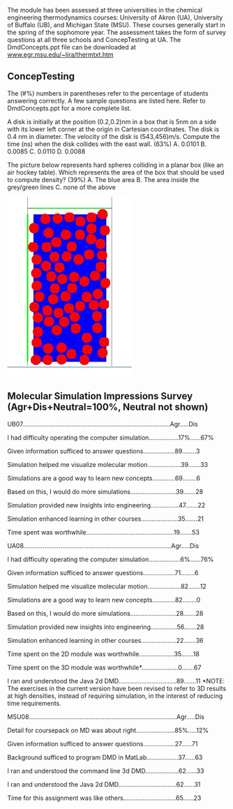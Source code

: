 The module has been assessed at three universities in the chemical engineering thermodynamics courses: University of Akron (UA), University of Buffalo (UB), and Michigan State (MSU).  These courses generally start in the spring of the sophomore year.  The assessment takes the form of survey questions at all three schools and ConcepTesting at UA.  The DmdConcepts.ppt file can be downloaded at www.egr.msu.edu/~lira/thermtxt.htm  


## ConcepTesting 

The (#%) numbers in parentheses refer to the percentage of students answering correctly.  A few sample questions are listed here.  Refer to DmdConcepts.ppt for a more complete list.

A disk is initially at the position (0.2,0.2)nm in a box that is 5nm on a side with its lower left corner at the origin in Cartesian coordinates.  The disk is 0.4 nm in diameter.  The velocity of the disk is (543,456)m/s.  Compute the time (ns) when the disk collides with the east wall. (63%)
A. 0.0101   B. 0.0085   C. 0.0110   D. 0.0088

The picture below represents hard spheres colliding in a planar box (like an air hockey table).  Which represents the area of the box that should be used to compute density? (39%)
A. The blue area    B. The area inside the grey/green lines    C. none of the above 

![](<./DMD Lvl3 1.jpg>)



## Molecular Simulation Impressions Survey (Agr+Dis+Neutral=100%, Neutral not shown) 



UB07....................................................................................Agr.....Dis

I had difficulty operating the computer simulation.................17%......67%

Given information sufficed to answer questions..................89........3  

Simulation helped me visualize molecular motion...................39.......33 

Simulations are a good way to learn new concepts.............69........6  

Based on this, I would do more simulations..........................39.......28 

Simulation provided new insights into engineering................47.......22 

Simulation enhanced learning in other courses.....................35.......21 

Time spent was worthwhile..................................................19.......53 


UA08....................................................................................Agr.....Dis

I had difficulty operating the computer simulation..................6%......76%

Given information sufficed to answer questions..................71........6  

Simulation helped me visualize molecular motion...................82.......12 

Simulations are a good way to learn new concepts.............82........0  

Based on this, I would do more simulations..........................28.......28 

Simulation provided new insights into engineering...............56.......28 

Simulation enhanced learning in other courses....................22.......36 

Time spent on the 2D module was worthwhile....................35.......18 

Time spent on the 3D module was worthwhile*.....................0.......67 

I ran and understood the Java 2d DMD.................................89.......11
*NOTE: The exercises in the current version have been revised to refer to 3D results at high densities, instead of requiring simulation, in the interest of reducing time requirements.


MSU08....................................................................................Agr.....Dis

Detail for coursepack on MD was about right......................85%.....12%

Given information sufficed to answer questions..................27......71

Background sufficed to program DMD in MatLab..................37......63

I ran and understood the command line 3d DMD...................62......33

I ran and understood the Java 2d DMD.................................62......31

Time for this assignment was like others..............................65......23
